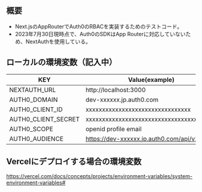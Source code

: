 
## 概要
- Next.jsのAppRouterでAuth0のRBACを実装するためのテストコード。
- 2023年7月30日現時点で、Auth0のSDKはApp Routerに対応していないため、NextAuthを使用している。


## ローカルの環境変数（記入中）
| KEY                 | Value(example)                           |
|---------------------|------------------------------------------|
| NEXTAUTH_URL        | http://localhost:3000                    |
| AUTH0_DOMAIN        | dev-xxxxxx.jp.auth0.com                  |
| AUTH0_CLIENT_ID     | xxxxxxxxxxxxxxxxxxxxxxxxxxxxxxxx         |
| AUTH0_CLIENT_SECRET | xxxxxxxxxxxxxxxxxxxxxxxxxxxxxxxxxxxxxxxx |
| AUTH0_SCOPE         | openid profile email                     |
| AUTH0_AUDIENCE      | https://dev-xxxxxx.jp.auth0.com/api/v2/  |


##  Vercelにデプロイする場合の環境変数
https://vercel.com/docs/concepts/projects/environment-variables/system-environment-variables#
